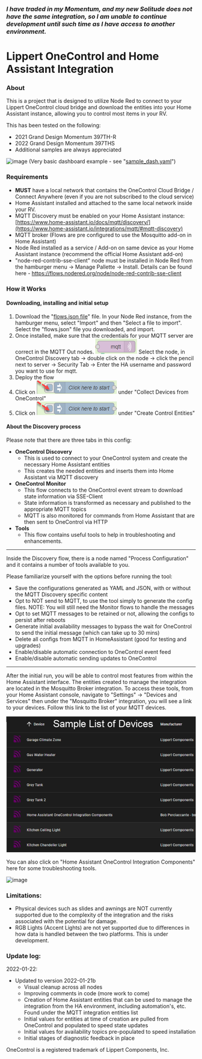 ### ***I have traded in my Momentum, and my new Solitude does not have the same integration, so I am unable to continue development until such time as I have access to another environment.***
Lippert OneControl and Home Assistant Integration 
=================================================

### About 

This is a project that is designed to utilize Node Red to connect to your Lippert OneControl cloud bridge and download the entities into your Home Assistant instance, allowing you to control most items in your RV.

This has been tested on the following:
- 2021 Grand Design Momentum 397TH-R
- 2022 Grand Design Momentum 397THS
- Additional samples are always appreciated


![image](https://user-images.githubusercontent.com/24508878/151246937-63198e23-45f2-4c41-a7a5-2755e4c0a6b9.png)
(Very basic dashboard example - see "[sample_dash.yaml](sample_dashboard.yaml)")

### Requirements
- **MUST** have a local network that contains the OneControl Cloud Bridge / Connect Anywhere (even if you are not subscribed to the cloud service)
- Home Assistant installed and attached to the same local network inside your RV.
- MQTT Discovery must be enabled on your Home Assistant instance: [https://www.home-assistant.io/docs/mqtt/discovery/](https://www.home-assistant.io/integrations/mqtt/#mqtt-discovery)
- MQTT broker (Flows are pre configured to use the Mosquitto add-on in Home Assistant)
- Node Red installed as a service / Add-on on same device as your Home Assistant instance (recommend the official Home Assistant add-on)
- "node-red-contrib-sse-client" node must be installed in Node Red from the hamburger menu -> Manage Pallette -> Install.  Details can be found here - https://flows.nodered.org/node/node-red-contrib-sse-client

### How it Works

#### Downloading, installing and initial setup
1. Download the "[flows.json file](flow.json)" file.  In your Node Red instance, from the hamburger menu, select "Import" and then "Select a file to import".  Select the "flows.json" file you downloaded, and import.
2. Once installed, make sure that the credentials for your MQTT server are correct in the MQTT Out nodes. ![mqtt out node](imgs/mqtt_out_node.png) Select the node, in OneControl Discovery tab -> double click on the node -> click the pencil next to server -> Security Tab -> Enter the HA username and password you want to use for mqtt.
3. Deploy the flow
4. Click on ![Click here](imgs/click_here.png) under "Collect Devices from OneControl"
5. Click on ![Click here](imgs/click_here.png) under "Create Control Entities"



#### About the Discovery process
Please note that there are three tabs in this config:
- **OneControl Discovery**
  - This is used to connect to your OneControl system and create the necessary Home Assistant entities
  - This creates the needed entities and inserts them into Home Assistant via MQTT discovery
- **OneControl Monitor**
  - This flow connects to the OneControl event stream to download state information via SSE-Client
  - State information is transformed as necessary and published to the appropriate MQTT topics
  - MQTT is also monitored for commands from Home Assistant that are then sent to OneControl via HTTP
- **Tools**
  - This flow contains useful tools to help in troubleshooting and enhancements.
---
Inside the Discovery flow, there is a node named "Process Configuration" and it contains a number of tools available to you.  

Please familiarize yourself with the options before running the tool:
- Save the configurations generated as YAML and JSON, with or without the MQTT Discovery specific content
- Opt to NOT send to MQTT, to use the tool simply to generate the config files.  NOTE: You will still need the Monitor flows to handle the messages
- Opt to set MQTT messages to be retained or not, allowing the configs to persist after reboots
- Generate initial availability messages to bypass the wait for OneControl to send the initial message (which can take up to 30 mins)
- Delete all configs from MQTT in HomeAssistant (good for testing and upgrades)
- Enable/disable automatic connection to OneControl event feed
- Enable/disable automatic sending updates to OneControl
---
After the initial run, you will be able to control most features from within the Home Assistant interface.  The entities created to manage the integration are located in the Mosquitto Broker integration.  To access these tools, from your Home Assistant console, navigate to "Settings" -> "Devices and Services" then under the "Mosquitto Broker" integration, you will see a link to your devices.  Follow this link to the list of your MQTT devices.

![List of OnceControl devices in mqtt](imgs/mqtt_onecontrol_device_list.png)

You can also click on "Home Assistant OneControl Integration Components" here for some troubleshooting tools.

![image](https://user-images.githubusercontent.com/24508878/151243556-44dd82a5-d353-4f4e-ae09-89c1cbd065e9.png)


### Limitations:
- Physical devices such as slides and awnings are NOT currently supported due to the complexity of the integration and the risks associated with the potential for damage.
- RGB Lights (Accent Lights) are not yet supported due to differences in how data is handled between the two platforms.  This is under development.

### Update log:
2022-01-22:
- Updated to version 2022-01-21b
  - Visual cleanup across all nodes
  - Improving comments in code (more work to come)
  - Creation of Home Assistant entities that can be used to manage the integration from the HA environment, including automation's, etc.  Found under the MQTT integration entities list
  - Initial values for entities at time of creation are pulled from OneControl and populated to speed state updates
  - Initial values for availability topics pre-populated to speed installation
  - Initial stages of diagnostic feedback in place



OneControl is a registered trademark of Lippert Components, Inc.

